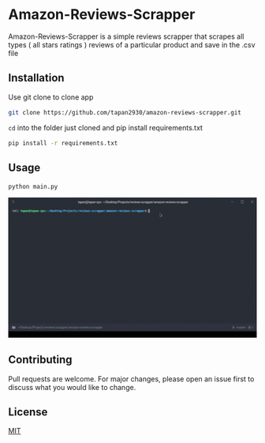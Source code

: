 # Amazon-Reviews-Scrapper

Amazon-Reviews-Scrapper is a simple reviews scrapper that scrapes all types ( all stars ratings ) reviews of a particular product and save in the .csv file

## Installation

Use git clone to clone app

```bash
git clone https://github.com/tapan2930/amazon-reviews-scrapper.git
```

```cd``` into the folder just cloned and pip install requirements.txt

```bash
pip install -r requirements.txt 
```

## Usage

```bash
python main.py
```
<img src="./images/show.gif">


## Contributing
Pull requests are welcome. For major changes, please open an issue first to discuss what you would like to change.


## License
[MIT](./LICENSE)